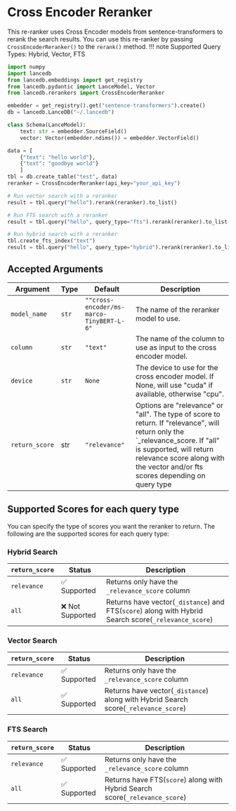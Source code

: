 # Cross Encoder Reranker

This re-ranker uses Cross Encoder models from sentence-transformers to rerank the search results. You can use this re-ranker by passing `CrossEncoderReranker()` to the `rerank()` method. 
!!! note
    Supported Query Types: Hybrid, Vector, FTS


```python
import numpy
import lancedb
from lancedb.embeddings import get_registry
from lancedb.pydantic import LanceModel, Vector
from lancedb.rerankers import CrossEncoderReranker

embedder = get_registry().get("sentence-transformers").create()
db = lancedb.LanceDB("~/.lancedb")

class Schema(LanceModel):
    text: str = embedder.SourceField()
    vector: Vector(embedder.ndims()) = embedder.VectorField()

data = [
    {"text": "hello world"},
    {"text": "goodbye world"}
    ]
tbl = db.create_table("test", data)
reranker = CrossEncoderReranker(api_key="your_api_key")

# Run vector search with a reranker
result = tbl.query("hello").rerank(reranker).to_list() 

# Run FTS search with a reranker
result = tbl.query("hello", query_type="fts").rerank(reranker).to_list()

# Run hybrid search with a reranker
tbl.create_fts_index("text")
result = tbl.query("hello", query_type="hybrid").rerank(reranker).to_list()

```

Accepted Arguments
----------------
| Argument | Type | Default | Description |
| --- | --- | --- | --- |
| `model_name` | `str` | `""cross-encoder/ms-marco-TinyBERT-L-6"` | The name of the reranker model to use.|
| `column` | `str` | `"text"` | The name of the column to use as input to the cross encoder model. |
| `device` | `str` | `None` | The device to use for the cross encoder model. If None, will use "cuda" if available, otherwise "cpu". |
| `return_score` | str | `"relevance"` | Options are "relevance" or "all". The type of score to return. If "relevance", will return only the `_relevance_score. If "all" is supported, will return relevance score along with the vector and/or fts scores depending on query type |

## Supported Scores for each query type
You can specify the type of scores you want the reranker to return. The following are the supported scores for each query type:

### Hybrid Search
|`return_score`| Status | Description |
| --- | --- | --- |
| `relevance` | ✅ Supported | Returns only have the `_relevance_score` column |
| `all` | ❌ Not Supported | Returns have vector(`_distance`) and FTS(`score`) along with Hybrid Search score(`_relevance_score`) |

### Vector Search
|`return_score`| Status | Description |
| --- | --- | --- |
| `relevance` | ✅ Supported | Returns only have the `_relevance_score` column |
| `all` | ✅ Supported | Returns have vector(`_distance`) along with Hybrid Search score(`_relevance_score`) |

### FTS Search
|`return_score`| Status | Description |
| --- | --- | --- |
| `relevance` | ✅ Supported | Returns only have the `_relevance_score` column |
| `all` | ✅ Supported | Returns have FTS(`score`) along with Hybrid Search score(`_relevance_score`) |
